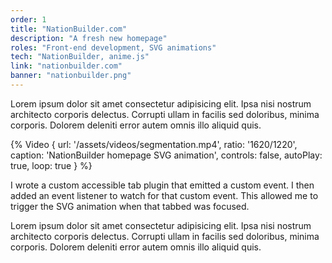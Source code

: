 ```yaml
---
order: 1
title: "NationBuilder.com"
description: "A fresh new homepage"
roles: "Front-end development, SVG animations"
tech: "NationBuilder, anime.js"
link: "nationbuilder.com"
banner: "nationbuilder.png"
---
```

Lorem ipsum dolor sit amet consectetur adipisicing elit. Ipsa nisi nostrum architecto corporis
delectus. Corrupti ullam in facilis sed doloribus, minima corporis. Dolorem deleniti error autem omnis illo aliquid quis.

{% Video {
  url: '/assets/videos/segmentation.mp4',
  ratio: '1620/1220',
  caption: 'NationBuilder homepage SVG animation',
  controls: false,
  autoPlay: true,
  loop: true
} %}

I wrote a custom accessible tab plugin that emitted a custom event. I then added an event listener to watch for that custom event. This allowed me to trigger the SVG animation when that tabbed was focused.

Lorem ipsum dolor sit amet consectetur adipisicing elit. Ipsa nisi nostrum architecto corporis delectus. Corrupti ullam in facilis sed doloribus, minima corporis. Dolorem deleniti error autem omnis illo aliquid quis.

